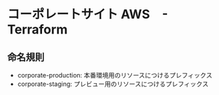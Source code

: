 # コーポレートサイト AWS　- Terraform

## 命名規則
- corporate-production: 本番環境用のリソースにつけるプレフィックス
- corporate-staging: プレビュー用のリソースにつけるプレフィックス
